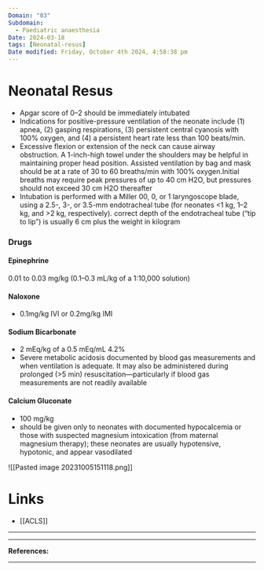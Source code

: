```yaml
---
Domain: "03"
Subdomain:
  - Paediatric anaesthesia
Date: 2024-03-18
tags: [Neonatal-resus]
Date modified: Friday, October 4th 2024, 4:58:38 pm
---
```


# Neonatal Resus

- Apgar score of 0–2 should be immediately intubated
- Indications for positive-pressure ventilation of the neonate include (1) apnea, (2) gasping respirations, (3) persistent central cyanosis with 100% oxygen, and (4) a persistent heart rate less than 100 beats/min.
- Excessive flexion or extension of the neck can cause airway obstruction. A 1-inch-high towel under the shoulders may be helpful in maintaining proper head position. Assisted ventilation by bag and mask should be at a rate of 30 to 60 breaths/min with 100% oxygen.Initial breaths may require peak pressures of up to 40 cm H2O, but pressures should not exceed 30 cm H2O thereafter
- Intubation is performed with a Miller 00, 0, or 1 laryngoscope blade, using a 2.5-, 3-, or 3.5-mm endotracheal tube (for neonates <1 kg, 1–2 kg, and >2 kg, respectively). correct depth of the endotracheal tube (“tip to lip”) is usually 6 cm plus the weight in kilogram
### Drugs
#### Epinephrine
 0.01 to 0.03 mg/kg (0.1–0.3 mL/kg of a 1:10,000 solution)
#### Naloxone
- 0.1mg/kg IVI or 0.2mg/kg IMI
#### Sodium Bicarbonate
- 2 mEq/kg of a 0.5 mEq/mL 4.2%
- Severe metabolic acidosis documented by blood gas measurements and when ventilation is adequate. It may also be administered during prolonged (>5 min) resuscitation—particularly if blood gas measurements are not readily available
#### Calcium Gluconate
- 100 mg/kg
- should be given only to neonates with documented hypocalcemia or those with suspected magnesium intoxication (from maternal magnesium therapy); these neonates are usually hypotensive, hypotonic, and appear vasodilated

![[Pasted image 20231005151118.png]]

# Links
- [[ACLS]]

---

---
**References:**

---------------------------------------------------------------------------------------------
